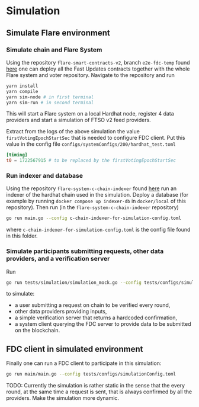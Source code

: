 # Simulation

## Simulate Flare environment

### Simulate chain and Flare System

Using the repository `flare-smart-contracts-v2`, branch `e2e-fdc-temp`
found [here](https://gitlab.com/flarenetwork/flare-smart-contracts-v2/-/tree/e2e-fdc-temp?ref_type=heads)
one can deploy all the Fast Updates contracts
together with the whole Flare system and voter repository. Navigate to the
repository and run

```bash
yarn install
yarn compile
yarn sim-node # in first terminal
yarn sim-run # in second terminal
```

This will start a Flare system on a local Hardhat node, register 4
data providers and start a simulation of FTSO v2 feed providers.

Extract from the logs of the above simulation the value `firstVotingEpochStartSec` that
is needed to configure FDC client. Put this value in the config
file `configs/systemConfigs/200/hardhat_test.toml`

```toml
[timing]
t0 = 1722567915 # to be replaced by the firstVotingEpochStartSec
```

### Run indexer and database

Using the repository `flare-system-c-chain-indexer` found [here](https://github.com/flare-foundation/flare-system-c-chain-indexer)
run an indexer of the hardhat chain used in the simulation. Deploy a database
(for example by running `docker compose up indexer-db`
in `docker/local` of this repository). Then run (in the `flare-system-c-chain-indexer` repository)

```bash
go run main.go --config c-chain-indexer-for-simulation-config.toml
```

where `c-chain-indexer-for-simulation-config.toml` is the config file found in this folder.

### Simulate participants submitting requests, other data providers, and a verification server

Run

```bash
go run tests/simulation/simulation_mock.go --config tests/configs/simulationConfig.toml
```

to simulate:

-   a user submitting a request on chain to be verified every round,
-   other data providers providing inputs,
-   a simple verification server that returns a hardcoded confirmation,
-   a system client querying the FDC server to provide data to be submitted on the blockchain.

## FDC client in simulated environment

Finally one can run a FDC client to participate in this simulation:

```bash
go run main/main.go --config tests/configs/simulationConfig.toml
```

TODO: Currently the simulation is rather static in the sense that the every round, at the
same time a request is sent, that is always confirmed by all the providers. Make the
simulation more dynamic.
